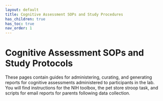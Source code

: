 ```yaml
---
layout: default
title: Cognitive Assessment SOPs and Study Procedures
has_children: true
has_toc: true
nav_order: 1
---
```


# Cognitive Assessment SOPs and Study Protocols

These pages contain guides for administering, curating, and generating reports for cognitive assessments administered to participants in the lab. You will find instructions for the NIH toolbox, the pet store stroop task, and scripts for email reports for parents following data collection. 